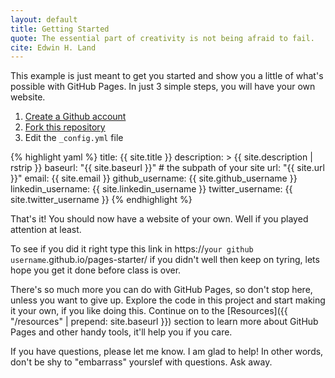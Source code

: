 ```yaml
---
layout: default
title: Getting Started
quote: The essential part of creativity is not being afraid to fail.
cite: Edwin H. Land
---
```


This example is just meant to get you started and show you a little of what's
possible with GitHub Pages. In just 3 simple steps, you will have your own
website.

1. [Create a Github account](https://github.com/join)
2. [Fork this repository](https://github.com/chesshacker/pages-starter/fork)
3. Edit the `_config.yml` file

{% highlight yaml %}
title: {{ site.title }}
description: >
  {{ site.description | rstrip }}
baseurl: "{{ site.baseurl }}" # the subpath of your site
url: "{{ site.url }}"
email: {{ site.email }}
github_username:  {{ site.github_username }}
linkedin_username: {{ site.linkedin_username }}
twitter_username: {{ site.twitter_username }}
{% endhighlight %}

That's it! You should now have a website of your own. Well if you played attention at least.

To see if you did it right type this link in https://`your github username`.github.io/pages-starter/ if you didn't well then keep on tyring, lets hope you get it done before class is over.

There's so much more you can do with GitHub Pages, so don't stop here, unless you want to give up.
Explore the code in this project and start making it your own, if you like doing this.
Continue on to the [Resources]({{ "/resources" | prepend: site.baseurl }})
section to learn more about GitHub Pages and other handy tools, it'll help you if you care.

If you have questions, please let me know. I am glad to help! In other words, don't be shy to "embarrass" yourslef with questions. Ask away.
